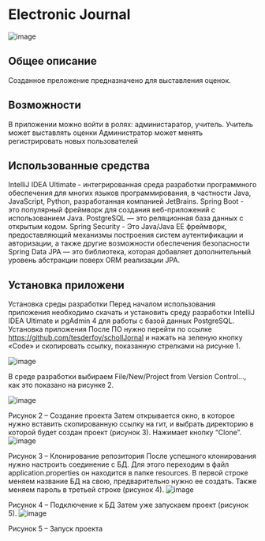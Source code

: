 # Electronic Journal

![image](https://github.com/tesderfoy/Terbusick/assets/98217566/6c37577e-caeb-420c-b12d-9ca9cca688bf)

## Общее описание
Созданное преложение предназначено для выставления оценок.
## Возможности
В приложении можно войти в ролях: администаратор, учитель.
Учитель может выставлять оценки
Администратор может менять регистрировать новых пользователей
## Использованные средства
IntelliJ IDEA Ultimate - интегрированная среда разработки программного обеспечения для многих языков программирования, в частности Java, JavaScript, Python, разработанная компанией JetBrains.
Spring Boot - это популярный фреймворк для создания веб-приложений с использованием Java.
PostgreSQL — это реляционная база данных с открытым кодом.
Spring Security - Это Java/Java EE фреймворк, предоставляющий механизмы построения систем аутентификации и авторизации, а также другие возможности обеспечения безопасности  
Spring Data JPA — это библиотека, которая добавляет дополнительный уровень абстракции поверх ORM реализации JPA.

## Установка приложени
Установка среды разработки
Перед началом использования приложения необходимо скачать и установить среду разработки IntelliJ IDEA Ultimate и pgAdmin 4 для работы с базой данных PostgreSQL.
Установка приложения
После ПО нужно перейти по ссылке https://github.com/tesderfoy/schollJornal и нажать на зеленую кнопку «Code» и скопировать ссылку, показанную стрелками на рисунке 1. 
 
![image](https://github.com/tesderfoy/schollJornal/assets/98217566/f34b167c-e9e7-4e1c-8b12-3b92bc04cda1)

В среде разработки выбираем File/New/Project from Version Control…, как это показано на рисунке 2.

![image](https://github.com/tesderfoy/schollJornal/assets/98217566/5288fb57-8a5e-4fd4-9430-4ec2836052aa)

Рисунок 2 – Создание проекта
Затем открывается окно, в которое нужно вставить скопированную ссылку на гит, и выбрать директорию в которой будет создан проект (рисунок 3). Нажимает кнопку “Clone”.
![image](https://github.com/tesderfoy/schollJornal/assets/98217566/123bc8b3-5064-4783-bc68-572e6bcdba63)

Рисунок 3 – Клонирование репозитория
После успешного клонирования нужно настроить соединение с БД. Для этого переходим в файл application.properties он находится в папке resources. В первой строке меняем название БД на свою, предварительно нужно ее создать. Также меняем пароль в третьей строке (рисунок 4).
 ![image](https://github.com/tesderfoy/schollJornal/assets/98217566/359f7cab-a2a1-4a64-bafb-6e5b9ccb3304)

Рисунок 4 – Подключение к БД
Затем уже запускаем проект (рисунок 5).
![image](https://github.com/tesderfoy/schollJornal/assets/98217566/5d6a17bf-6fb4-4a7b-9c50-37db83163bf2)

 
Рисунок 5 – Запуск проекта
